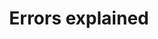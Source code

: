 ---
title: 'Errors explained'
weight: 20
meta_title: "FAQ errors explained - MultiSafepay Support"
meta_description: "In the MultiSafepay Documentation Center all relevant information regarding our Plugins and API. As well as Support pages for Payment Method, Tools and General Questions. You can also find the contact details of our Support Team and Integration Team."
logo: '/svgs/Errors explained.svg'
layout: 'faqplugins'
read_more: "."
short_description: "Have you encountered an error during integration or on the MultiSafepay Control? Find out why."
---
